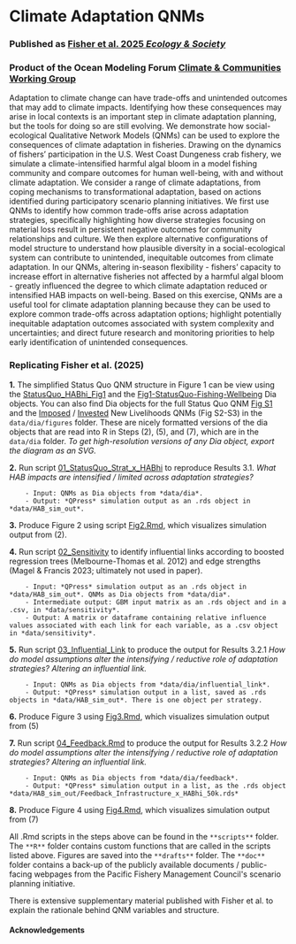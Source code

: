 # Climate Adaptation QNMs

### Published as [Fisher et al. 2025 *Ecology & Society*](doi.org)

### Product of the Ocean Modeling Forum [Climate & Communities Working Group](https://oceanmodelingforum.org/working-groups/climate-and-communities/)


Adaptation to climate change can have trade-offs and unintended outcomes that may add to climate impacts. Identifying how these consequences may arise in local contexts is an important step in climate adaptation planning, but the tools for doing so are still evolving. We demonstrate how social-ecological Qualitative Network Models (QNMs) can be used to explore the consequences of climate adaptation in fisheries. Drawing on the dynamics of fishers’ participation in the U.S. West Coast Dungeness crab fishery, we simulate a climate-intensified harmful algal bloom in a model fishing community and compare outcomes for human well-being, with and without climate adaptation. We consider a range of climate adaptations, from coping mechanisms to transformational adaptation, based on actions identified during participatory scenario planning initiatives. We first use QNMs to identify how common trade-offs arise across adaptation strategies, specifically highlighting how diverse strategies focusing on material loss result in persistent negative outcomes for community relationships and culture. We then explore alternative configurations of model structure to understand how plausible diversity in a social-ecological system can contribute to unintended, inequitable outcomes from climate adaptation. In our QNMs, altering in-season flexibility - fishers’ capacity to increase effort in alternative fisheries not affected by a harmful algal bloom - greatly influenced the degree to which climate adaptation reduced or intensified HAB impacts on well-being. Based on this exercise, QNMs are a useful tool for climate adaptation planning because they can be used to explore common trade-offs across adaptation options; highlight potentially inequitable adaptation outcomes associated with system complexity and uncertainties; and direct future research and monitoring priorities to help early identification of unintended consequences.

### Replicating Fisher et al. (2025)

**1.** The simplified Status Quo QNM structure in Figure 1 can be view using the [StatusQuo_HABhi_Fig1](https://github.com/mfisher5/ClimateAdaptationQNMs/blob/main/data/dia/figures/StatusQuo_HABhi_Fig1.dia) and the [Fig1-StatusQuo-Fishing-Wellbeing](https://github.com/mfisher5/ClimateAdaptationQNMs/blob/main/data/dia/figures/Fig1-StatusQuo-Fishing-Wellbeing.dia) Dia objects. You can also find Dia objects for the full Status Quo QNM [Fig S1](https://github.com/mfisher5/ClimateAdaptationQNMs/blob/main/data/dia/figures/StatusQuo_HABhi_illustration_FigS1.dia) and the [Imposed](https://github.com/mfisher5/ClimateAdaptationQNMs/blob/main/data/dia/figures/LivelihoodDiversify-1_HABhi_illustration.dia) / [Invested](https://github.com/mfisher5/ClimateAdaptationQNMs/blob/main/data/dia/figures/LivelihoodDiversify-2_HABhi_illustration.dia) New Livelihoods QNMs (Fig S2-S3) in the `data/dia/figures` folder. These are nicely formatted versions of the dia objects that are read into R in Steps (2), (5), and (7), which are in the `data/dia` folder. *To get high-resolution versions of any Dia object, export the diagram as an SVG.*

**2.** Run script [01_StatusQuo_Strat_x_HABhi](https://github.com/mfisher5/ClimateAdaptationQNMs/blob/main/scripts/01_StatusQuo_Strat_x_HABhi.Rmd) to reproduce Results 3.1. *What HAB impacts are intensified / limited across adaptation strategies?* 
		
		- Input: QNMs as Dia objects from *data/dia*. 
		- Output: *QPress* simulation output as an .rds object in *data/HAB_sim_out*.

**3.** Produce Figure 2 using script [Fig2.Rmd](https://github.com/mfisher5/ClimateAdaptationQNMs/blob/main/scripts/Fig2.Rmd), which visualizes simulation output from (2).

**4.** Run script [02_Sensitivity](https://github.com/mfisher5/ClimateAdaptationQNMs/blob/main/scripts/02_Sensitivity.Rmd) to identify influential links according to boosted regression trees (Melbourne-Thomas et al. 2012) and edge strengths (Magel & Francis 2023; ultimately not used in paper). 

		- Input: *QPress* simulation output as an .rds object in *data/HAB_sim_out*. QNMs as Dia objects from *data/dia*. 
		- Intermediate output: GBM input matrix as an .rds object and in a .csv, in *data/sensitivity*.
		- Output: A matrix or dataframe containing relative influence values associated with each link for each variable, as a .csv object in *data/sensitivity*.

**5.** Run script [03_Influential_Link](https://github.com/mfisher5/ClimateAdaptationQNMs/blob/main/scripts/03_Influential_Link.Rmd) to produce the output for Results 3.2.1 *How do model assumptions alter the intensifying / reductive role of adaptation strategies? Altering an influential link.* 
		
		- Input: QNMs as Dia objects from *data/dia/influential_link*. 
		- Output: *QPress* simulation output in a list, saved as .rds objects in *data/HAB_sim_out*. There is one object per strategy.

**6.** Produce Figure 3 using [Fig3.Rmd](https://github.com/mfisher5/ClimateAdaptationQNMs/blob/main/scripts/Fig3.Rmd), which visualizes simulation output from (5)

**7.** Run script [04_Feedback.Rmd](https://github.com/mfisher5/ClimateAdaptationQNMs/blob/main/scripts/04_Feedback.Rmd) to produce the output for Results 3.2.2 *How do model assumptions alter the intensifying / reductive role of adaptation strategies? Altering an influential link.*
		
		- Input: QNMs as Dia objects from *data/dia/feedback*. 
		- Output: *QPress* simulation output in a list, as the .rds object *data/HAB_sim_out/Feedback_Infrastructure_x_HABhi_50k.rds*

**8.** Produce Figure 4 using [Fig4.Rmd](https://github.com/mfisher5/ClimateAdaptationQNMs/blob/main/scripts/Fig4.Rmd), which visualizes simulation output from (7)


All .Rmd scripts in the steps above can be found in the `**scripts**` folder. The `**R**` folder contains custom functions that are called in the scripts listed above. Figures are saved into the `**drafts**` folder. The `**doc**` folder contains a back-up of the publicly available documents / public-facing webpages from the Pacific Fishery Management Council's scenario planning initiative.

There is extensive supplementary material published with Fisher et al. to explain the rationale behind QNM variables and structure.

#### Acknowledgements
